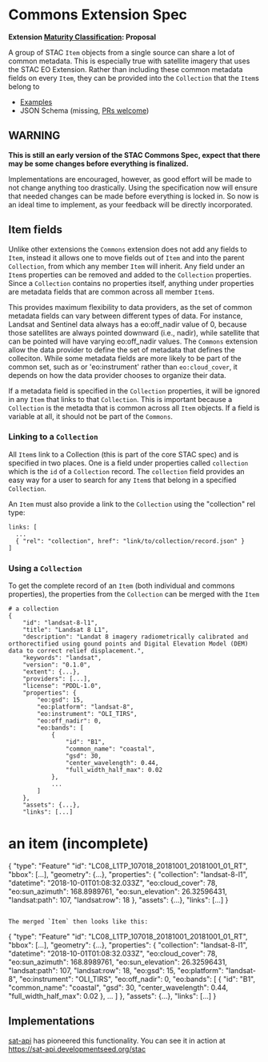 # Commons Extension Spec

**Extension [Maturity Classification](../README.md#extension-maturity): Proposal**

A group of STAC `Item` objects from a single source can share a lot of common metadata. This is especially true with satellite imagery that uses the STAC EO Extension. Rather than including these common metadata fields on every `Item`, they can be provided into the `Collection` that the `Item`s belong to

- [Examples](examples/)
- JSON Schema (missing, [PRs welcome](https://github.com/radiantearth/stac-spec/issues/94))

## WARNING

**This is still an early version of the STAC Commons Spec, expect that there may be some changes before everything is finalized.**

Implementations are encouraged, however, as good effort will be made to not change anything too drastically. Using the specification now will ensure that needed changes can be made before everything is locked in. So now is an ideal time to implement, as your feedback will be directly incorporated.

## Item fields

Unlike other extensions the `Commons` extension does not add any fields to `Item`, instead it allows one to move fields out of `Item` and into the parent `Collection`, from which any member `Item` will inherit. Any field under an `Item`s properties can be removed and added to the `Collection` properties. Since a `Collection` contains no properties itself, anything under properties are metadata fields that are common across all member `Item`s.

This provides maximum flexibility to data providers, as the set of common metadata fields can vary between different types of data. For instance, Landsat and Sentinel data always has a eo:off_nadir value of 0, because those satellites are always pointed downward (i.e., nadir), while satellite that can be pointed will have varying eo:off_nadir values. The `Commons` extension allow the data provider to define the set of metadata that defines the colleciton. While some metadata fields are more likely to be part of the common set, such as or 'eo:instrument' rather than `eo:cloud_cover`, it depends on how the data provider chooses to organize their data.

If a metadata field is specified in the `Collection` properties, it will be ignored in any `Item` that links to that `Collection`. This is important because a `Collection` is the metadta that is common across all `Item` objects. If a field is variable at all, it should not be part of the `Commons`.

### Linking to a `Collection`

All `Item`s link to a Collection (this is part of the core STAC spec) and is specified in two places. One is a field under properties called `collection` which is the `id` of a `Collection` record. The `collection` field provides an easy way for a user to search for any `Item`s that belong in a specified `Collection`.

An `Item` must also provide a link to the `Collection` using the "collection" rel type:

```
links: [
  ...
  { "rel": "collection", href": "link/to/collection/record.json" }
]
```

### Using a `Collection`

To get the complete record of an `Item` (both individual and commons properties), the properties from the `Collection` can be merged with the `Item`

```
# a collection
{
    "id": "landsat-8-l1",
    "title": "Landsat 8 L1",
    "description": "Landat 8 imagery radiometrically calibrated and orthorectified using gound points and Digital Elevation Model (DEM) data to correct relief displacement.",
    "keywords": "landsat",
    "version": "0.1.0",
    "extent": {...},
    "providers": [...],
    "license": "PDDL-1.0",
    "properties": {
        "eo:gsd": 15,
        "eo:platform": "landsat-8",
        "eo:instrument": "OLI_TIRS",
        "eo:off_nadir": 0,
        "eo:bands": [
            {
                "id": "B1",
                "common_name": "coastal",
                "gsd": 30,
                "center_wavelength": 0.44,
                "full_width_half_max": 0.02
            },
            ...
        ]
    },
    "assets": {...},
    "links": [...]
```


# an item (incomplete)
{
    "type": "Feature"
    "id": "LC08_L1TP_107018_20181001_20181001_01_RT",
    "bbox": [...],
    "geometry": {...},
    "properties": {
        "collection": "landsat-8-l1",
        "datetime": "2018-10-01T01:08:32.033Z",
        "eo:cloud_cover": 78,
        "eo:sun_azimuth": 168.8989761,
        "eo:sun_elevation": 26.32596431,
        "landsat:path": 107,
        "landsat:row": 18
    },
    "assets": {...},
    "links": [...]
}
```

The merged `Item` then looks like this:

```
{
    "type": "Feature"
    "id": "LC08_L1TP_107018_20181001_20181001_01_RT",
    "bbox": [...],
    "geometry": {...},
    "properties": {
        "collection": "landsat-8-l1",
        "datetime": "2018-10-01T01:08:32.033Z",
        "eo:cloud_cover": 78,
        "eo:sun_azimuth": 168.8989761,
        "eo:sun_elevation": 26.32596431,
        "landsat:path": 107,
        "landsat:row": 18,
        "eo:gsd": 15,
        "eo:platform": "landsat-8",
        "eo:instrument": "OLI_TIRS",
        "eo:off_nadir": 0,
        "eo:bands": [
            {
                "id": "B1",
                "common_name": "coastal",
                "gsd": 30,
                "center_wavelength": 0.44,
                "full_width_half_max": 0.02
            },
            ...
        ]
    },
    "assets": {...},
    "links": [...]
}

## Implementations

[sat-api](https://github.com/sat-utils/sat-api/) has pioneered this functionality. You can see it in action at https://sat-api.developmentseed.org/stac 
